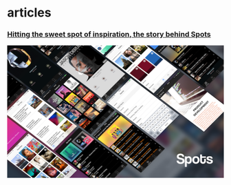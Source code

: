 # articles

### [Hitting the sweet spot of inspiration, the story behind Spots](https://github.com/zenangst/articles/blob/master/2016-04-12-hitting-the-sweet-spot-of-inspiration.md)
[![Spots by @hyperoslo](https://raw.githubusercontent.com/zenangst/articles/master/images/2016-04-12-hitting-the-sweet-spot-of-inspiration-3.png)](https://github.com/zenangst/articles/blob/master/2016-04-12-hitting-the-sweet-spot-of-inspiration.md)
